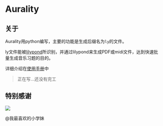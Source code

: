 # Aurality

## 关于

Aurality用python编写，主要的功能是生成后缀名为`ly`的文件。

ly文件能被[lilypond](http://lilypond.org/)所识别，并通过lilypond来生成PDF或midi文件，达到快速批量生成音乐习题的目的。

详细介绍在[使用手册](https://aurality.io)中

> 正在写...还没有完工

## 特别感谢

![](https://cdn.xhhdd.cc/aurality_2.jpg)

@我最喜欢的小学妹

